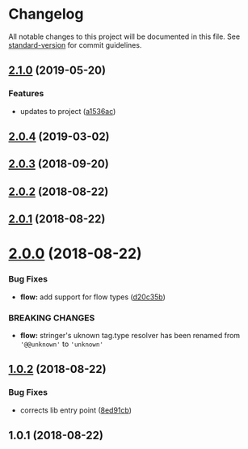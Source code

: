 # Changelog

All notable changes to this project will be documented in this file. See [standard-version](https://github.com/conventional-changelog/standard-version) for commit guidelines.

## [2.1.0](https://github.com/pictalk/mention-parser/compare/v2.0.4...v2.1.0) (2019-05-20)


### Features

* updates to project ([a1536ac](https://github.com/pictalk/mention-parser/commit/a1536ac))



<a name="2.0.4"></a>
## [2.0.4](https://github.com/pictalk/mention-parser/compare/v2.0.3...v2.0.4) (2019-03-02)



<a name="2.0.3"></a>
## [2.0.3](https://github.com/pictalk/mention-parser/compare/v2.0.2...v2.0.3) (2018-09-20)



<a name="2.0.2"></a>
## [2.0.2](https://github.com/pictalk/mention-parser/compare/v2.0.1...v2.0.2) (2018-08-22)



<a name="2.0.1"></a>
## [2.0.1](https://github.com/pictalk/mention-parser/compare/v2.0.0...v2.0.1) (2018-08-22)



<a name="2.0.0"></a>
# [2.0.0](https://github.com/pictalk/mention-parser/compare/v1.0.2...v2.0.0) (2018-08-22)


### Bug Fixes

* **flow:** add support for flow types ([d20c35b](https://github.com/pictalk/mention-parser/commit/d20c35b))


### BREAKING CHANGES

* **flow:** stringer's uknown tag.type resolver has been renamed from `'@@unknown'` to `'unknown'`



<a name="1.0.2"></a>
## [1.0.2](https://github.com/pictalk/mention-parser/compare/v1.0.1...v1.0.2) (2018-08-22)


### Bug Fixes

* corrects lib entry point ([8ed91cb](https://github.com/pictalk/mention-parser/commit/8ed91cb))



<a name="1.0.1"></a>
## 1.0.1 (2018-08-22)
